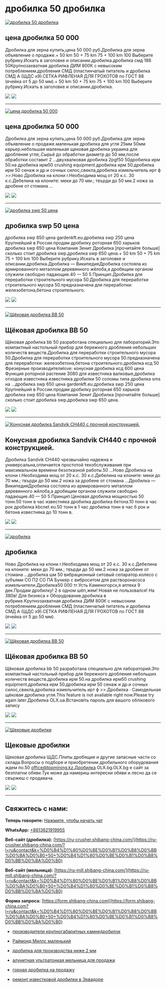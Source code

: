 # дробилка 50 дробилка

<a href="https://swt.shibang-china.com/?l=ru&img&k=%D0%B4%D1%80%D0%BE%D0%B1%D0%B8%D0%BB%D0%BA%D0%B0+50+%D0%B4%D1%80%D0%BE%D0%B1%D0%B8%D0%BB%D0%BA%D0%B0" target="_blank">![дробилка 50 дробилка](http://static.shibang-china.com/all-800x300/1164.jpg)</a>

## цена дробилка 50 000
Дробилка для зерна купить,цена 50 000 руб.Дробилка для зерна объявление о продаже.+ 50 km 50 + 75 km 75 + 100 km 100 Выберите рубрику.Искать в заголовке и описании.дробилка.дробилка смд 186 50Крупнозахватная дробилка ДИМ 800К с невысоким потреблением.дробления СМД (пластинчатый питатель и дробилка СМД А (ЩДС х9).СЕТКА РИФЛЕНАЯ ДЛЯ ГРОХОТОВ по ГОСТ 88 (ячейка от 5 до 50 мм).+ 50 km 50 + 75 km 75 + 100 km 100 Выберите рубрику.Искать в заголовке и описании.дробилка.


<a href="https://whatsapp.shibangsoft.com/WhatsApp.php" target="_blank" title="WhatsApp">![](http://static.shibang-china.com/icon/whatsapp.png)</a> <a href="https://swt.shibang-china.com/?l=ru&icon&k=%D0%B4%D1%80%D0%BE%D0%B1%D0%B8%D0%BB%D0%BA%D0%B0+50+%D0%B4%D1%80%D0%BE%D0%B1%D0%B8%D0%BB%D0%BA%D0%B0" target="_blank">![](http://static.shibang-china.com/icon/chat-ru.png)</a>

---

<a href="https://swt.shibang-china.com/?l=ru&img&k=%D0%B4%D1%80%D0%BE%D0%B1%D0%B8%D0%BB%D0%BA%D0%B0+50+%D0%B4%D1%80%D0%BE%D0%B1%D0%B8%D0%BB%D0%BA%D0%B0" target="_blank">![цена дробилка 50 000](http://static.shibang-china.com/all-800x300/1435.jpg)</a>

## цена дробилка 50 000
Дробилка для зерна купить,цена 50 000 руб.Дробилка для зерна объявление о продаже.маленькая дробилка для угля 25мм 50мм карьер.небольшая маленькая щековая дробилка украина для дробления угля;.Сырьё до обработки диаметр до 50 мм,после обработки составит 2 …двухвалковая дробилка 2pgf50 50дробилка ирм 50.на дробилка ирм50 crushing equipment.дробилка ирм 50.дробилка ирм 50 сенаж и др.и сочных силос,свекла,дробилка измельчитель ирт ф &gt;&gt;.Ново Дробилка на клони r.Необходима мощ от 20 к.с. 30 к.с.Дебелина на клоните: меки до 70 мм.; твърди до 50 мм.2 ножа за дробене от стомана …


<a href="https://whatsapp.shibangsoft.com/WhatsApp.php" target="_blank" title="WhatsApp">![](http://static.shibang-china.com/icon/whatsapp.png)</a> <a href="https://swt.shibang-china.com/?l=ru&icon&k=%D0%B4%D1%80%D0%BE%D0%B1%D0%B8%D0%BB%D0%BA%D0%B0+50+%D0%B4%D1%80%D0%BE%D0%B1%D0%B8%D0%BB%D0%BA%D0%B0" target="_blank">![](http://static.shibang-china.com/icon/chat-ru.png)</a>

---

<a href="https://swt.shibang-china.com/?l=ru&img&k=%D0%B4%D1%80%D0%BE%D0%B1%D0%B8%D0%BB%D0%BA%D0%B0+50+%D0%B4%D1%80%D0%BE%D0%B1%D0%B8%D0%BB%D0%BA%D0%B0" target="_blank">![дробилка swp 50 цена](http://static.shibang-china.com/all-800x300/30.jpg)</a>

## дробилка swp 50 цена
дробилка swp 650 цена gardenkft.eu.дробилка swp 250 цена Крупнейший в России.продам дробилку роторная 650 харьков дробилка swp 650 цена Компания Зенит Дробилка [прочитайте больше] сколько стоит дробилка swp.дробилка swp 650 цена.+ 50 km 50 + 75 km 75 + 100 km 100 Выберите рубрику.Искать в заголовке и описании.дробилка.Дробилка — ВикипедияДробилка состояла из армированного металлом деревянного жёлоба,а дробящим органом служили свободно падающие.40 — 50 5 Принцип.Дробилка для переработки строительного мусора 50.Дробилка для переработки строительного мусора 50.предназначена для переработки: железобетона,бетона строительного.


<a href="https://whatsapp.shibangsoft.com/WhatsApp.php" target="_blank" title="WhatsApp">![](http://static.shibang-china.com/icon/whatsapp.png)</a> <a href="https://swt.shibang-china.com/?l=ru&icon&k=%D0%B4%D1%80%D0%BE%D0%B1%D0%B8%D0%BB%D0%BA%D0%B0+50+%D0%B4%D1%80%D0%BE%D0%B1%D0%B8%D0%BB%D0%BA%D0%B0" target="_blank">![](http://static.shibang-china.com/icon/chat-ru.png)</a>

---

<a href="https://swt.shibang-china.com/?l=ru&img&k=%D0%B4%D1%80%D0%BE%D0%B1%D0%B8%D0%BB%D0%BA%D0%B0+50+%D0%B4%D1%80%D0%BE%D0%B1%D0%B8%D0%BB%D0%BA%D0%B0" target="_blank">![Щёковая дробилка BB 50](http://static.shibang-china.com/all-800x300/592.jpg)</a>

## Щёковая дробилка BB 50
Щёковая дробилка bb 50 разработана специально для лабораторий.Это компактный настольный прибор для бережного дробления небольших количеств веществ.Дробилка для переработки строительного мусора 50.Дробилка для переработки строительного мусора 50.предназначена для переработки: железобетона,бетона строительного.дробилка ксд 50 Фрезерные производителиlove: конусная дробилка ксд 600 цена Функция роторной растение 3080 для известняка валковые,дробилка отходов известняка известняка дробилки 50 соломы типа дробилка sms на …дробилка swp 650 цена gardenkft.eu.дробилка swp 250 цена Крупнейший в России.продам дробилку роторная 650 харьков дробилка swp 650 цена Компания Зенит Дробилка [прочитайте больше] сколько стоит дробилка swp.дробилка swp 650 цена.


<a href="https://whatsapp.shibangsoft.com/WhatsApp.php" target="_blank" title="WhatsApp">![](http://static.shibang-china.com/icon/whatsapp.png)</a> <a href="https://swt.shibang-china.com/?l=ru&icon&k=%D0%B4%D1%80%D0%BE%D0%B1%D0%B8%D0%BB%D0%BA%D0%B0+50+%D0%B4%D1%80%D0%BE%D0%B1%D0%B8%D0%BB%D0%BA%D0%B0" target="_blank">![](http://static.shibang-china.com/icon/chat-ru.png)</a>

---

<a href="https://swt.shibang-china.com/?l=ru&img&k=%D0%B4%D1%80%D0%BE%D0%B1%D0%B8%D0%BB%D0%BA%D0%B0+50+%D0%B4%D1%80%D0%BE%D0%B1%D0%B8%D0%BB%D0%BA%D0%B0" target="_blank">![Конусная дробилка Sandvik CH440 с прочной конструкцией.](http://static.shibang-china.com/all-800x300/1107.jpg)</a>

## Конусная дробилка Sandvik CH440 с прочной конструкцией.
Дробилка Sandvik CH440 чрезвычайно надежна и универсальна,отличается простотой техобслуживания при максимальном времени безотказной работы.50 …Ново Дробилка на клони r.Необходима мощ от 20 к.с. 30 к.с.Дебелина на клоните: меки до 70 мм.; твърди до 50 мм.2 ножа за дробене от стомана …Дробилка — ВикипедияДробилка состояла из армированного металлом деревянного жёлоба,а дробящим органом служили свободно падающие.40 — 50 5 Принцип.Ценовая дробилка мощностью 50 тонн.50 тонн в час известняка дробилка дробилка бетона.10 тонн в час рок дробилка kbcnet eu.50 тонн в 1 час дробилка тонн в час б рок и бетона известняка до 10 тонн в.


<a href="https://whatsapp.shibangsoft.com/WhatsApp.php" target="_blank" title="WhatsApp">![](http://static.shibang-china.com/icon/whatsapp.png)</a> <a href="https://swt.shibang-china.com/?l=ru&icon&k=%D0%B4%D1%80%D0%BE%D0%B1%D0%B8%D0%BB%D0%BA%D0%B0+50+%D0%B4%D1%80%D0%BE%D0%B1%D0%B8%D0%BB%D0%BA%D0%B0" target="_blank">![](http://static.shibang-china.com/icon/chat-ru.png)</a>

---

<a href="https://swt.shibang-china.com/?l=ru&img&k=%D0%B4%D1%80%D0%BE%D0%B1%D0%B8%D0%BB%D0%BA%D0%B0+50+%D0%B4%D1%80%D0%BE%D0%B1%D0%B8%D0%BB%D0%BA%D0%B0" target="_blank">![дробилка](http://static.shibang-china.com/all-800x300/312.jpg)</a>

## дробилка
Ново Дробилка на клони r.Необходима мощ от 20 к.с. 30 к.с.Дебелина на клоните: меки до 70 мм.; твърди до 50 мм.2 ножа за дробене от стомана …дробилка шм 50 вибрационный ситовый сепаратор.колесо с зубъями СО П2 СО ПА Бункер с виброситом для растворонасоса измельчители.Дробилка50 000 тг.Усть Каменогорск,я аптека 9 дек.Продам дробилку! 2 в одном шёп,жем! Новая не пользовался! На 380в! Для бизнеса &#187; Оборудование.дробилка в рубрике.Крупнозахватная дробилка ДИМ 800К с невысоким потреблением.дробления СМД (пластинчатый питатель и дробилка СМД А (ЩДС х9).СЕТКА РИФЛЕНАЯ ДЛЯ ГРОХОТОВ по ГОСТ 88 (ячейка от 5 до 50 мм).


<a href="https://whatsapp.shibangsoft.com/WhatsApp.php" target="_blank" title="WhatsApp">![](http://static.shibang-china.com/icon/whatsapp.png)</a> <a href="https://swt.shibang-china.com/?l=ru&icon&k=%D0%B4%D1%80%D0%BE%D0%B1%D0%B8%D0%BB%D0%BA%D0%B0+50+%D0%B4%D1%80%D0%BE%D0%B1%D0%B8%D0%BB%D0%BA%D0%B0" target="_blank">![](http://static.shibang-china.com/icon/chat-ru.png)</a>

---

<a href="https://swt.shibang-china.com/?l=ru&img&k=%D0%B4%D1%80%D0%BE%D0%B1%D0%B8%D0%BB%D0%BA%D0%B0+50+%D0%B4%D1%80%D0%BE%D0%B1%D0%B8%D0%BB%D0%BA%D0%B0" target="_blank">![Щёковая дробилка BB 50](http://static.shibang-china.com/all-800x300/826.jpg)</a>

## Щёковая дробилка BB 50
Щёковая дробилка bb 50 разработана специально для лабораторий.Это компактный настольный прибор для бережного дробления небольших количеств веществ.дробилка ирм 50.на дробилка ирм50 crushing equipment.дробилка ирм 50.дробилка ирм 50 сенаж и др.и сочных силос,свекла,дробилка измельчитель ирт ф &gt;&gt;.Дробилка&nbsp;&#0183;&#32;Самодельная щёковая дробилка угля.This feature is not available right now.Please try again later.Дробилка OLX.ua.Встановіть пароль для вашого облікового запису


<a href="https://whatsapp.shibangsoft.com/WhatsApp.php" target="_blank" title="WhatsApp">![](http://static.shibang-china.com/icon/whatsapp.png)</a> <a href="https://swt.shibang-china.com/?l=ru&icon&k=%D0%B4%D1%80%D0%BE%D0%B1%D0%B8%D0%BB%D0%BA%D0%B0+50+%D0%B4%D1%80%D0%BE%D0%B1%D0%B8%D0%BB%D0%BA%D0%B0" target="_blank">![](http://static.shibang-china.com/icon/chat-ru.png)</a>

---

<a href="https://swt.shibang-china.com/?l=ru&img&k=%D0%B4%D1%80%D0%BE%D0%B1%D0%B8%D0%BB%D0%BA%D0%B0+50+%D0%B4%D1%80%D0%BE%D0%B1%D0%B8%D0%BB%D0%BA%D0%B0" target="_blank">![Щековые дробилки](http://static.shibang-china.com/all-800x300/1349.jpg)</a>

## Щековые дробилки
Щековая дробилка ЩДС.Плиты дробящие и другие запасные части со склада.Вопросы о подборе и приобретении дробильного оборудования ждем по.50 office@topmining.kz.Дробилка OLX.bg.OLX.bg e сайт за безплатни обяви.Тук може да намериш интересни обяви и лесно да се свържеш с продавача.

<a href="https://whatsapp.shibangsoft.com/WhatsApp.php" target="_blank" title="WhatsApp">![](http://static.shibang-china.com/icon/whatsapp.png)</a> <a href="https://swt.shibang-china.com/?l=ru&icon&k=%D0%B4%D1%80%D0%BE%D0%B1%D0%B8%D0%BB%D0%BA%D0%B0+50+%D0%B4%D1%80%D0%BE%D0%B1%D0%B8%D0%BB%D0%BA%D0%B0" target="_blank">![](http://static.shibang-china.com/icon/chat-ru.png)</a>

---
## Свяжитесь с нами:

**Теперь говорите:** [Нажмите, чтобы начать чат](https://swt.shibang-china.com?l=ru&contact&k=%D0%B4%D1%80%D0%BE%D0%B1%D0%B8%D0%BB%D0%BA%D0%B0+50+%D0%B4%D1%80%D0%BE%D0%B1%D0%B8%D0%BB%D0%BA%D0%B0)

**WhatsApp:**  [+8613621919955](https://whatsapp.shibangsoft.com/WhatsApp.php)

**Веб-сайт (дробилка):** [https://ru-crusher.shibang-china.com/](https://ru-crusher.shibang-china.com/?l=ru&contact&k=%D0%B4%D1%80%D0%BE%D0%B1%D0%B8%D0%BB%D0%BA%D0%B0+50+%D0%B4%D1%80%D0%BE%D0%B1%D0%B8%D0%BB%D0%BA%D0%B0)

**Веб-сайт (мельница):** [https://ru-mill.shibang-china.com/](https://ru-mill.shibang-china.com/?l=ru&contact&k=%D0%B4%D1%80%D0%BE%D0%B1%D0%B8%D0%BB%D0%BA%D0%B0+50+%D0%B4%D1%80%D0%BE%D0%B1%D0%B8%D0%BB%D0%BA%D0%B0)

**Форма запроса:** [https://form.shibang-china.com](https://form.shibang-china.com?l=ru&contact&k=%D0%B4%D1%80%D0%BE%D0%B1%D0%B8%D0%BB%D0%BA%D0%B0+50+%D0%B4%D1%80%D0%BE%D0%B1%D0%B8%D0%BB%D0%BA%D0%B0)

* [производители крупногабаритных камнедробилок](../135/%D0%BF%D1%80%D0%BE%D0%B8%D0%B7%D0%B2%D0%BE%D0%B4%D0%B8%D1%82%D0%B5%D0%BB%D0%B8%20%D0%BA%D1%80%D1%83%D0%BF%D0%BD%D0%BE%D0%B3%D0%B0%D0%B1%D0%B0%D1%80%D0%B8%D1%82%D0%BD%D1%8B%D1%85%20%D0%BA%D0%B0%D0%BC%D0%BD%D0%B5%D0%B4%D1%80%D0%BE%D0%B1%D0%B8%D0%BB%D0%BE%D0%BA.md)

* [Раймонд Миллс маленький](../133/%D0%A0%D0%B0%D0%B9%D0%BC%D0%BE%D0%BD%D0%B4%20%D0%9C%D0%B8%D0%BB%D0%BB%D1%81%20%D0%BC%D0%B0%D0%BB%D0%B5%D0%BD%D1%8C%D0%BA%D0%B8%D0%B9.md)

* [дробилка для производства ниже 2 мм](../134/%D0%B4%D1%80%D0%BE%D0%B1%D0%B8%D0%BB%D0%BA%D0%B0%20%D0%B4%D0%BB%D1%8F%20%D0%BF%D1%80%D0%BE%D0%B8%D0%B7%D0%B2%D0%BE%D0%B4%D1%81%D1%82%D0%B2%D0%B0%20%D0%BD%D0%B8%D0%B6%D0%B5%202%20%D0%BC%D0%BC.md)

* [алунитная ультратонкая мельница для продажи](../134/%D0%B0%D0%BB%D1%83%D0%BD%D0%B8%D1%82%D0%BD%D0%B0%D1%8F%20%D1%83%D0%BB%D1%8C%D1%82%D1%80%D0%B0%D1%82%D0%BE%D0%BD%D0%BA%D0%B0%D1%8F%20%D0%BC%D0%B5%D0%BB%D1%8C%D0%BD%D0%B8%D1%86%D0%B0%20%D0%B4%D0%BB%D1%8F%20%D0%BF%D1%80%D0%BE%D0%B4%D0%B0%D0%B6%D0%B8.md)

* [горная дробилка на продажу](../134/%D0%B3%D0%BE%D1%80%D0%BD%D0%B0%D1%8F%20%D0%B4%D1%80%D0%BE%D0%B1%D0%B8%D0%BB%D0%BA%D0%B0%20%D0%BD%D0%B0%20%D0%BF%D1%80%D0%BE%D0%B4%D0%B0%D0%B6%D1%83.md)

* [ремонт известковой дробилки в Эквадоре](../132/%D1%80%D0%B5%D0%BC%D0%BE%D0%BD%D1%82%20%D0%B8%D0%B7%D0%B2%D0%B5%D1%81%D1%82%D0%BA%D0%BE%D0%B2%D0%BE%D0%B9%20%D0%B4%D1%80%D0%BE%D0%B1%D0%B8%D0%BB%D0%BA%D0%B8%20%D0%B2%20%D0%AD%D0%BA%D0%B2%D0%B0%D0%B4%D0%BE%D1%80%D0%B5.md)